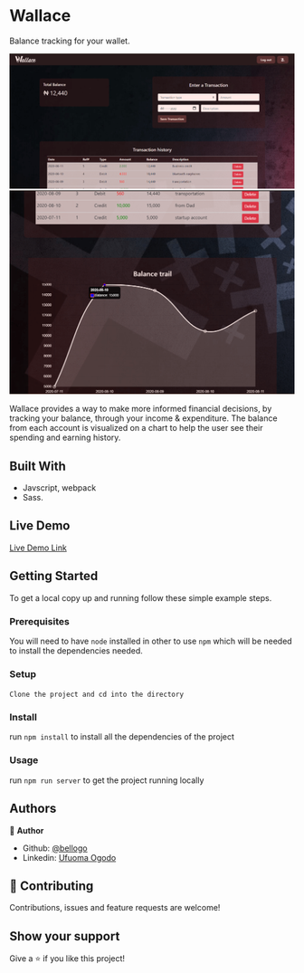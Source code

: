 # Wallace
Balance tracking for your wallet.

![screenshot](./src/images/dashboardtop.png)
![screenshot](./src/images/dashboardbottom.png)

Wallace provides a way to make more informed financial decisions, by tracking your balance, through your income & expenditure. The balance from each account is visualized on a chart to help the user see their spending and earning history.

## Built With

- Javscript, webpack 
- Sass.

## Live Demo

[Live Demo Link](https://wallacev2.netlify.app/)


## Getting Started

To get a local copy up and running follow these simple example steps.

### Prerequisites
You will need to have `node` installed in other to use `npm` which will be needed to install the dependencies needed.

### Setup
`Clone the project and cd into the directory`

### Install
run `npm install` to install all the dependencies of the project

### Usage
run  `npm run server` to get the project running locally


## Authors

👤 **Author**

- Github: [@bellogo](https://github.com/bellogo)
- Linkedin: [Ufuoma Ogodo](https://ng.linkedin.com/in/ufuoma-ogodo)

## 🤝 Contributing

Contributions, issues and feature requests are welcome!


## Show your support

Give a ⭐️ if you like this project!
